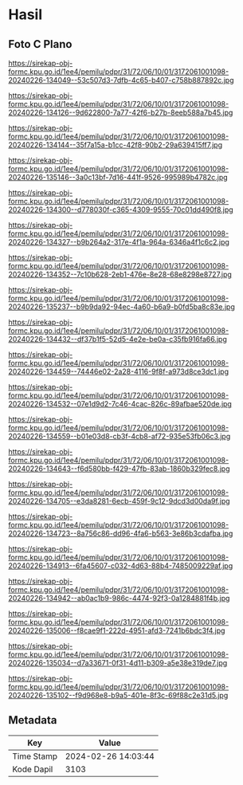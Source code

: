 # Hasil

## Foto C Plano

https://sirekap-obj-formc.kpu.go.id/1ee4/pemilu/pdpr/31/72/06/10/01/3172061001098-20240226-134049--53c507d3-7dfb-4c65-b407-c758b887892c.jpg

https://sirekap-obj-formc.kpu.go.id/1ee4/pemilu/pdpr/31/72/06/10/01/3172061001098-20240226-134126--9d622800-7a77-42f6-b27b-8eeb588a7b45.jpg

https://sirekap-obj-formc.kpu.go.id/1ee4/pemilu/pdpr/31/72/06/10/01/3172061001098-20240226-134144--35f7a15a-b1cc-42f8-90b2-29a639415ff7.jpg

https://sirekap-obj-formc.kpu.go.id/1ee4/pemilu/pdpr/31/72/06/10/01/3172061001098-20240226-135146--3a0c13bf-7d16-441f-9526-995989b4782c.jpg

https://sirekap-obj-formc.kpu.go.id/1ee4/pemilu/pdpr/31/72/06/10/01/3172061001098-20240226-134300--d778030f-c365-4309-9555-70c01dd490f8.jpg

https://sirekap-obj-formc.kpu.go.id/1ee4/pemilu/pdpr/31/72/06/10/01/3172061001098-20240226-134327--b9b264a2-317e-4f1a-964a-6346a4f1c6c2.jpg

https://sirekap-obj-formc.kpu.go.id/1ee4/pemilu/pdpr/31/72/06/10/01/3172061001098-20240226-134352--7c10b628-2eb1-476e-8e28-68e8298e8727.jpg

https://sirekap-obj-formc.kpu.go.id/1ee4/pemilu/pdpr/31/72/06/10/01/3172061001098-20240226-135237--b9b9da92-94ec-4a60-b6a9-b0fd5ba8c83e.jpg

https://sirekap-obj-formc.kpu.go.id/1ee4/pemilu/pdpr/31/72/06/10/01/3172061001098-20240226-134432--df37b1f5-52d5-4e2e-be0a-c35fb916fa66.jpg

https://sirekap-obj-formc.kpu.go.id/1ee4/pemilu/pdpr/31/72/06/10/01/3172061001098-20240226-134459--74446e02-2a28-4116-9f8f-a973d8ce3dc1.jpg

https://sirekap-obj-formc.kpu.go.id/1ee4/pemilu/pdpr/31/72/06/10/01/3172061001098-20240226-134532--07e1d9d2-7c46-4cac-826c-89afbae520de.jpg

https://sirekap-obj-formc.kpu.go.id/1ee4/pemilu/pdpr/31/72/06/10/01/3172061001098-20240226-134559--b01e03d8-cb3f-4cb8-af72-935e53fb06c3.jpg

https://sirekap-obj-formc.kpu.go.id/1ee4/pemilu/pdpr/31/72/06/10/01/3172061001098-20240226-134643--f6d580bb-f429-47fb-83ab-1860b329fec8.jpg

https://sirekap-obj-formc.kpu.go.id/1ee4/pemilu/pdpr/31/72/06/10/01/3172061001098-20240226-134705--e3da8281-6ecb-459f-9c12-9dcd3d00da9f.jpg

https://sirekap-obj-formc.kpu.go.id/1ee4/pemilu/pdpr/31/72/06/10/01/3172061001098-20240226-134723--8a756c86-dd96-4fa6-b563-3e86b3cdafba.jpg

https://sirekap-obj-formc.kpu.go.id/1ee4/pemilu/pdpr/31/72/06/10/01/3172061001098-20240226-134913--6fa45607-c032-4d63-88b4-7485009229af.jpg

https://sirekap-obj-formc.kpu.go.id/1ee4/pemilu/pdpr/31/72/06/10/01/3172061001098-20240226-134942--ab0ac1b9-986c-4474-92f3-0a1284881f4b.jpg

https://sirekap-obj-formc.kpu.go.id/1ee4/pemilu/pdpr/31/72/06/10/01/3172061001098-20240226-135006--f8cae9f1-222d-4951-afd3-7241b6bdc3f4.jpg

https://sirekap-obj-formc.kpu.go.id/1ee4/pemilu/pdpr/31/72/06/10/01/3172061001098-20240226-135034--d7a33671-0f31-4d11-b309-a5e38e319de7.jpg

https://sirekap-obj-formc.kpu.go.id/1ee4/pemilu/pdpr/31/72/06/10/01/3172061001098-20240226-135102--f9d968e8-b9a5-401e-8f3c-69f88c2e31d5.jpg


## Metadata

| Key        | Value               |
| ---------- | ------------------- |
| Time Stamp | 2024-02-26 14:03:44 |
| Kode Dapil | 3103                |



